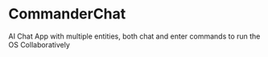 # CommanderChat
AI Chat App with multiple entities, both chat and enter commands to run the OS Collaboratively
